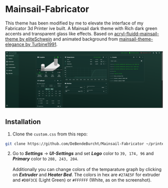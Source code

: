 # Mainsail-Fabricator
This theme has been modified by me to elevate the interface of my Fabricator 3d Printer ive built.
A Mainsail dark theme with Rich dark green accents and transparent glass like effects.
Based on [acryl-fluidd-mainsail-theme by eliteSchwein](https://github.com/eliteSchwein/acryl-fluidd-mainsail-theme/tree/main) and animated background from [mainsail-theme-elegance by Turbine1991](https://github.com/Turbine1991/mainsail-theme-elegance).

![Screenshot](./screenshot.PNG)

## Installation
1. Clone the `custom.css` from this repo:
```bash
git clone https://github.com/DeBendeBurcht/Mainsail-Fabricator ~/printer_data/config/.theme
```
2. Go to ***Settings*** -> ***UI-Settings*** and set ***Logo*** color to `39, 174, 96` and ***Primary*** color to `208, 243, 204`.
<br><br>
Additionally you can change colors of the temparature graph by clicking on ***Extruder*** and ***Heater Bed***. The colors in hex are `#27AE5F` for extruder and `#D0F3CE` (Light Green) or `#FFFFFF` (White, as on the screenshot).
